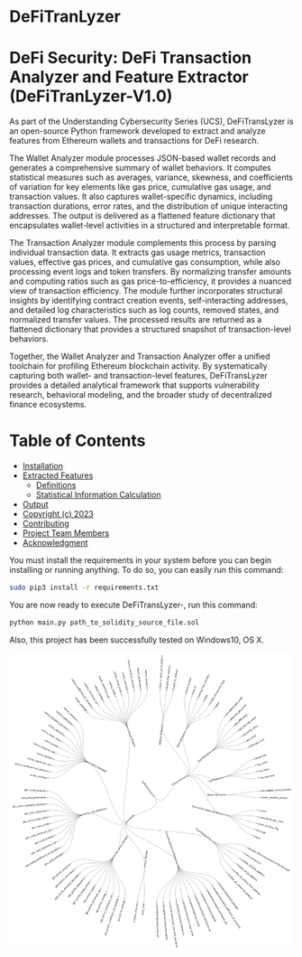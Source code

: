 # DeFiTranLyzer
# DeFi Security: DeFi Transaction Analyzer and Feature Extractor (DeFiTranLyzer-V1.0)

As part of the Understanding Cybersecurity Series (UCS), DeFiTransLyzer is an open-source Python framework developed to extract and analyze features from Ethereum wallets and transactions for DeFi research.

The Wallet Analyzer module processes JSON-based wallet records and generates a comprehensive summary of wallet behaviors. It computes statistical measures such as averages, variance, skewness, and coefficients of variation for key elements like gas price, cumulative gas usage, and transaction values. It also captures wallet-specific dynamics, including transaction durations, error rates, and the distribution of unique interacting addresses. The output is delivered as a flattened feature dictionary that encapsulates wallet-level activities in a structured and interpretable format.

The Transaction Analyzer module complements this process by parsing individual transaction data. It extracts gas usage metrics, transaction values, effective gas prices, and cumulative gas consumption, while also processing event logs and token transfers. By normalizing transfer amounts and computing ratios such as gas price-to-efficiency, it provides a nuanced view of transaction efficiency. The module further incorporates structural insights by identifying contract creation events, self-interacting addresses, and detailed log characteristics such as log counts, removed states, and normalized transfer values. The processed results are returned as a flattened dictionary that provides a structured snapshot of transaction-level behaviors.

Together, the Wallet Analyzer and Transaction Analyzer offer a unified toolchain for profiling Ethereum blockchain activity. By systematically capturing both wallet- and transaction-level features, DeFiTransLyzer provides a detailed analytical framework that supports vulnerability research, behavioral modeling, and the broader study of decentralized finance ecosystems.

# Table of Contents

- [Installation](#installation)
- [Extracted Features](#extracted-features)
  * [Definitions](#definitions)
  * [Statistical Information Calculation](#statistical-information-calculation)
- [Output](#output)
- [Copyright (c) 2023](#copyright-c-2023)
- [Contributing](#contributing)
- [Project Team Members](#project-team-members)
- [Acknowledgment](#acknowledgment)


You must install the requirements in your system before you can begin installing or running anything. To do so, you can easily run this command:

```bash
sudo pip3 install -r requirements.txt
```

You are now ready to execute DeFiTransLyzer-, run this command:

```bash
python main.py path_to_solidity_source_file.sol
```
Also, this project has been successfully tested on Windows10, OS X. 



![](https://github.com/ahlashkari/DeFiTransLyzer/blob/main/DeFiTransLyzer_features.jpg)
